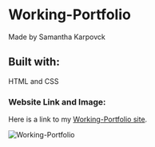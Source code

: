 # Working-Portfolio
Made by Samantha Karpovck 

## Built with: 

HTML and CSS 

### Website Link and Image: 

Here is a link to my [Working-Portfolio site](https://samkarp700.github.io/Working-Portfolio/).

![Working-Portfolio](./assets/images/samkarp700.github.io_Working-Portfolio_.png)
